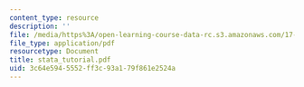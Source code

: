 ```yaml
---
content_type: resource
description: ''
file: /media/https%3A/open-learning-course-data-rc.s3.amazonaws.com/17-872-quantitative-research-in-political-science-and-public-policy-spring-2004/3c64e5945552ff3c93a179f861e2524a_stata_tutorial.pdf
file_type: application/pdf
resourcetype: Document
title: stata_tutorial.pdf
uid: 3c64e594-5552-ff3c-93a1-79f861e2524a
---
```

